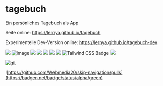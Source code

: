 # tagebuch
Ein persönliches Tagebuch als App

Seite online: https://lernya.github.io/tagebuch

Experimentelle Dev-Version online: https://lernya.github.io/tagebuch-dev

<img src="https://img.shields.io/badge/HTML5-E34F26?style=for-the-badge&logo=html5&logoColor=white" />  ![image](https://img.shields.io/badge/CSS3-1572B6?style=for-the-badge&logo=css3&logoColor=white) 
  <img src="https://img.shields.io/badge/JavaScript-323330?style=for-the-badge&logo=javascript&logoColor=F7DF1E">
  <img src="https://img.shields.io/badge/pnpm-yellow?style=for-the-badge&logo=pnpm&logoColor=white">
  <img src="https://img.shields.io/badge/Vite-B73BFE?style=for-the-badge&logo=vite&logoColor=FFD62E" /> <img src="https://img.shields.io/badge/React-20232A?style=for-the-badge&logo=react&logoColor=61DAFB"> 
<img src="https://img.shields.io/badge/React_Router-CA4245?style=for-the-badge&logo=react-router&logoColor=white">
![Tailwind CSS Badge](https://img.shields.io/badge/Tailwind%20CSS-06B6D4?style=for-the-badge&logo=tailwindcss&logoColor=fff) <img src="https://img.shields.io/badge/daisyUI-1ad1a5?style=for-the-badge&logo=daisyui&logoColor=white">

[![git](https://badgen.net/badge/icon/git?icon=git&label)](https://git-scm.com)

![https://github.com/Webmedia20/skip-navigation/pulls](https://badgen.net/badge/status/alpha/green)
